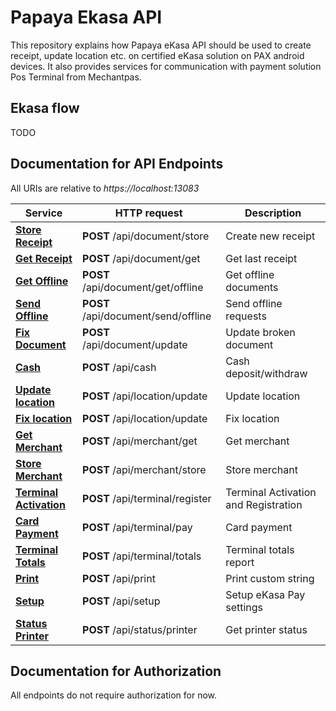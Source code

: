 # Papaya Ekasa API
This repository explains how Papaya eKasa API should be used to create receipt, update location etc. on certified eKasa solution on PAX android devices. It also provides services for communication with payment solution Pos Terminal from Mechantpas.

## Ekasa flow
TODO

## Documentation for API Endpoints

All URIs are relative to *https://localhost:13083*

Service | HTTP request | Description
------------- | ------------- | -------------
[**Store Receipt**](docs/DocumentApiStore.md#StoreDocument) | **POST** /api/document/store | Create new receipt
[**Get Receipt**](docs/DocumentApiGet.md#GetDocument) | **POST** /api/document/get | Get last receipt
[**Get Offline**](docs/DocumentApiGetOffline.md#GetOffline) | **POST** /api/document/get/offline | Get offline documents
[**Send Offline**](docs/DocumentApiSendOffline.md#SendOffline) | **POST** /api/document/send/offline | Send offline requests
[**Fix Document**](docs/DocumentApiFix.md#FixDocument) | **POST** /api/document/update | Update broken document
[**Cash**](docs/CashApi.md#CashRequest) | **POST** /api/cash | Cash deposit/withdraw
[**Update location**](docs/LocationApiUpdate.md#UpdateLocation) | **POST** /api/location/update | Update location
[**Fix location**](docs/LocationApiFix.md#FixLocation) | **POST** /api/location/update | Fix location
[**Get Merchant**](docs/MerchantApiGet.md#GetMerchant) | **POST** /api/merchant/get | Get merchant
[**Store Merchant**](docs/MerchantApiStore.md#StoreMerchant) | **POST** /api/merchant/store | Store merchant
[**Terminal Activation**](docs/TerminalApiRegister.md#Activation) | **POST** /api/terminal/register | Terminal Activation and Registration
[**Card Payment**](docs/TerminalApiCardPayment.md#CardPayment) | **POST** /api/terminal/pay | Card payment
[**Terminal Totals**](docs/TerminalApiTotals.md#Totals) | **POST** /api/terminal/totals | Terminal totals report
[**Print**](docs/CustomPrintApi.md#Print) | **POST** /api/print | Print custom string
[**Setup**](docs/SetupApi.md#Setup) | **POST** /api/setup | Setup eKasa Pay settings
[**Status Printer**](docs/StatusApi.md#Printer) | **POST** /api/status/printer | Get printer status


## Documentation for Authorization

 All endpoints do not require authorization for now.

